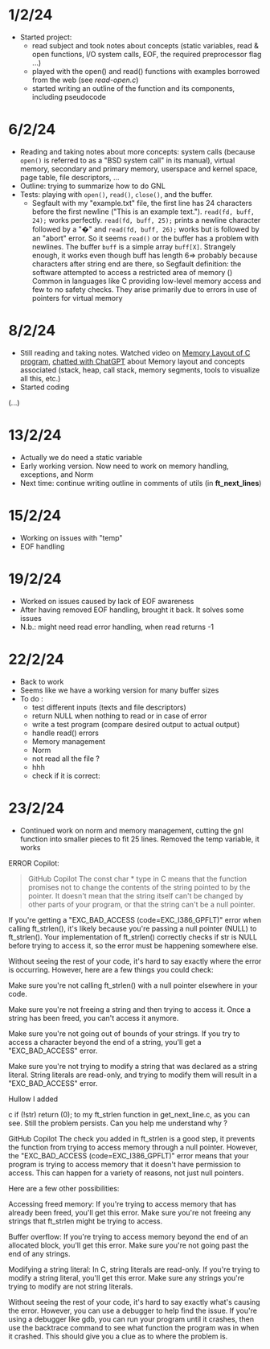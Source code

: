 # 1/2/24
- Started project:
	- read subject and took notes about concepts  (static variables, read & open functions, I/O system calls, EOF, the required preprocessor flag ...)
	- played with the open() and read() functions with examples borrowed from the web (see *read-open.c*) 
	- started writing an outline of the function and its components, including pseudocode

# 6/2/24
- Reading and taking notes about more concepts: system calls (because `open()` is referred to as a "BSD system call" in its manual), virtual memory, secondary and primary memory, userspace and kernel space, page table, file descriptors, ...
- Outline: trying to summarize how to do GNL
- Tests: playing with `open()`, `read()`, `close()`, and the buffer.
	- Segfault with my "example.txt" file, the first line has 24 characters before the first newline ("This is an example text."). `read(fd, buff, 24);` works perfectly. `read(fd, buff, 25);` prints a newline character followed by a "�" and `read(fd, buff, 26);` works but is followed by an "abort" error. So it seems `read()` or the buffer has a problem with newlines. The buffer `buff` is a simple array `buff[X]`.
	Strangely enough, it works even though buff has length 6=> probably because characters after string end are there, so
	Segfault definition:
	the software attempted to access a restricted area of memory ()
	Common in languages like C providing low-level memory access and few to no safety checks. They arise primarily due to errors in use of pointers for virtual memory


# 8/2/24
- Still reading and taking notes. Watched video on [Memory Layout of C program](https://www.youtube.com/watch?v=0jhQBQcGnuM), [chatted with ChatGPT](https://chat.openai.com/c/ba5844cd-c83f-4e95-aa7c-fa5d01b90ffd#:~:text=Can%20you%20explain%20how%20a%20static%20variable) about Memory layout and concepts associated (stack, heap, call stack, memory segments, tools to visualize all this, etc.)
- Started coding

(...)

# 13/2/24
- Actually we do need a static variable
- Early working version. Now need to work on memory handling, exceptions, and Norm
- Next time: continue writing outline in comments of utils (in **ft_next_lines**)

# 15/2/24
- Working on issues with "temp"
- EOF handling

# 19/2/24
- Worked on issues caused by lack of EOF awareness
- After having removed EOF handling, brought it back. It solves some issues
- N.b.: might need read error handling, when read returns -1

# 22/2/24
- Back to work
- Seems like we have a working version for many buffer sizes
- To do :
	- test different inputs (texts and file descriptors)
	- return NULL when nothing to read or in case of error
	- write a test program (compare desired output to actual output)
	- handle read() errors
	- Memory management
	- Norm
	- not read all the file ?
	- hhh
	- check if it is correct: 

# 23/2/24
- Continued work on norm and memory management, cutting the gnl function into smaller pieces to fit 25 lines. Removed the temp variable, it works


ERROR Copilot:

> GitHub Copilot
The const char * type in C means that the function promises not to change the contents of the string pointed to by the pointer. It doesn't mean that the string itself can't be changed by other parts of your program, or that the string can't be a null pointer.

If you're getting a "EXC_BAD_ACCESS (code=EXC_I386_GPFLT)" error when calling ft_strlen(), it's likely because you're passing a null pointer (NULL) to ft_strlen(). Your implementation of ft_strlen() correctly checks if str is NULL before trying to access it, so the error must be happening somewhere else.

Without seeing the rest of your code, it's hard to say exactly where the error is occurring. However, here are a few things you could check:

Make sure you're not calling ft_strlen() with a null pointer elsewhere in your code.

Make sure you're not freeing a string and then trying to access it. Once a string has been freed, you can't access it anymore.

Make sure you're not going out of bounds of your strings. If you try to access a character beyond the end of a string, you'll get a "EXC_BAD_ACCESS" error.

Make sure you're not trying to modify a string that was declared as a string literal. String literals are read-only, and trying to modify them will result in a "EXC_BAD_ACCESS" error.

Hullow
I added

c if (!str) return (0); to my ft_strlen function in get_next_line.c, as you can see. Still the problem persists. Can you help me understand why ?

GitHub Copilot
The check you added in ft_strlen is a good step, it prevents the function from trying to access memory through a null pointer. However, the "EXC_BAD_ACCESS (code=EXC_I386_GPFLT)" error means that your program is trying to access memory that it doesn't have permission to access. This can happen for a variety of reasons, not just null pointers.

Here are a few other possibilities:

Accessing freed memory: If you're trying to access memory that has already been freed, you'll get this error. Make sure you're not freeing any strings that ft_strlen might be trying to access.

Buffer overflow: If you're trying to access memory beyond the end of an allocated block, you'll get this error. Make sure you're not going past the end of any strings.

Modifying a string literal: In C, string literals are read-only. If you're trying to modify a string literal, you'll get this error. Make sure any strings you're trying to modify are not string literals.

Without seeing the rest of your code, it's hard to say exactly what's causing the error. However, you can use a debugger to help find the issue. If you're using a debugger like gdb, you can run your program until it crashes, then use the backtrace command to see what function the program was in when it crashed. This should give you a clue as to where the problem is.


